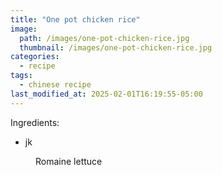 ```yaml
---
title: "One pot chicken rice"
image: 
  path: /images/one-pot-chicken-rice.jpg
  thumbnail: /images/one-pot-chicken-rice.jpg
categories:
  - recipe
tags:
  - chinese recipe
last_modified_at: 2025-02-01T16:19:55-05:00
---
```


Ingredients:
* jk

<figure class="align-left">
  <a href="#"><img src="{{ '/docs/images/romaine-lettuce.jpg' | absolute_url }}" alt=""></a>
  <figcaption>Romaine lettuce</figcaption>
</figure> 

